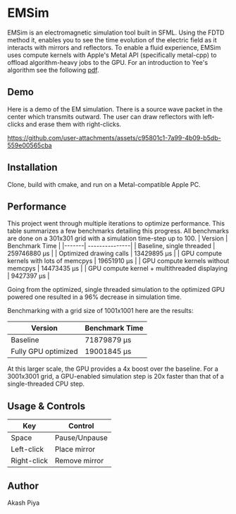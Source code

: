 # EMSim
EMSim is an electromagnetic simulation tool built in SFML. Using the FDTD method it, enables you to see the time evolution of the electric field as it interacts with mirrors and reflectors. To enable a fluid experience, EMSim uses compute kernels with Apple's Metal API (specifically metal-cpp) to offload algorithm-heavy jobs to the GPU. For an introduction to Yee's algorithm see the following [pdf](https://my.ece.utah.edu/~ece6340/LECTURES/lecture%2014/FDTD.pdf).

## Demo
Here is a demo of the EM simulation. There is a source wave packet in the center which transmits outward. The user can draw reflectors with left-clicks and erase them with right-clicks. 

https://github.com/user-attachments/assets/c95801c1-7a99-4b09-b5db-559e00565cba

## Installation
Clone, build with cmake, and run on a Metal-compatible Apple PC.

## Performance
This project went through multiple iterations to optimize performance. This table summarizes a few benchmarks detailing this progress. All benchmarks are done on a 301x301 grid with a simulation time-step up to 100. 
| Version | Benchmark Time |
|-------| ---------------|
| Baseline, single threaded | 259746880 µs |
| Optimized drawing calls | 13429895 µs |
| GPU compute kernels with lots of memcpys | 19651910 µs | 
| GPU compute kernels without memcpys | 14473435 µs |
| GPU compute kernel + multithreaded displaying | 9427397 µs |

Going from the optimized, single threaded simulation to the optimized GPU powered one resulted in a 96% decrease in simulation time.

Benchmarking with a grid size of 1001x1001 here are the results:

| Version | Benchmark Time |
| ------- | -------------- |
| Baseline | 71879879 µs |
| Fully GPU optimized | 19001845 µs | 

At this larger scale, the GPU provides a 4x boost over the baseline. For a 3001x3001 grid, a GPU-enabled simulation step is 20x faster than that of a single-threaded CPU step.

## Usage & Controls
| Key | Control |
| --- | ------- |
| Space | Pause/Unpause |
| Left-click | Place mirror |
| Right-click | Remove mirror |

## Author
Akash Piya
